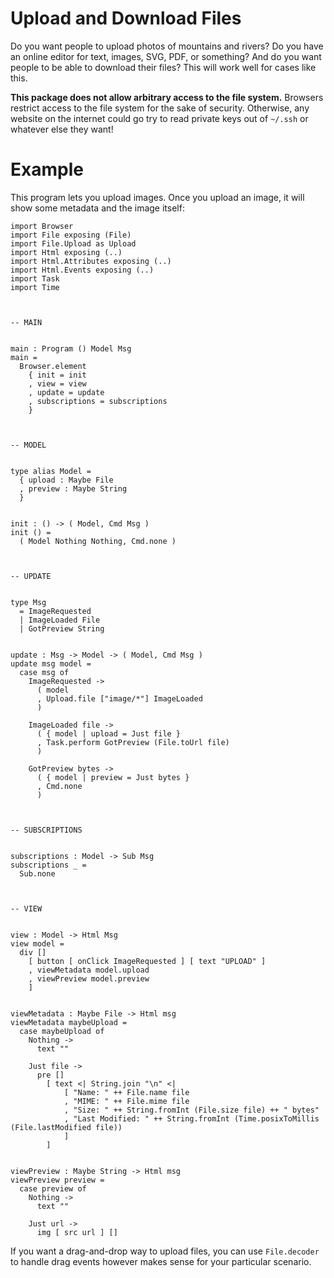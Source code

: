 # Upload and Download Files

Do you want people to upload photos of mountains and rivers? Do you have an online editor for text, images, SVG, PDF, or something? And do you want people to be able to download their files? This will work well for cases like this.

**This package does not allow arbitrary access to the file system.** Browsers restrict access to the file system for the sake of security. Otherwise, any website on the internet could go try to read private keys out of `~/.ssh` or whatever else they want!


# Example

This program lets you upload images. Once you upload an image, it will show some metadata and the image itself:

```
import Browser
import File exposing (File)
import File.Upload as Upload
import Html exposing (..)
import Html.Attributes exposing (..)
import Html.Events exposing (..)
import Task
import Time



-- MAIN


main : Program () Model Msg
main =
  Browser.element
    { init = init
    , view = view
    , update = update
    , subscriptions = subscriptions
    }



-- MODEL


type alias Model =
  { upload : Maybe File
  , preview : Maybe String
  }


init : () -> ( Model, Cmd Msg )
init () =
  ( Model Nothing Nothing, Cmd.none )



-- UPDATE


type Msg
  = ImageRequested
  | ImageLoaded File
  | GotPreview String


update : Msg -> Model -> ( Model, Cmd Msg )
update msg model =
  case msg of
    ImageRequested ->
      ( model
      , Upload.file ["image/*"] ImageLoaded
      )

    ImageLoaded file ->
      ( { model | upload = Just file }
      , Task.perform GotPreview (File.toUrl file)
      )

    GotPreview bytes ->
      ( { model | preview = Just bytes }
      , Cmd.none
      )



-- SUBSCRIPTIONS


subscriptions : Model -> Sub Msg
subscriptions _ =
  Sub.none



-- VIEW


view : Model -> Html Msg
view model =
  div []
    [ button [ onClick ImageRequested ] [ text "UPLOAD" ]
    , viewMetadata model.upload
    , viewPreview model.preview
    ]


viewMetadata : Maybe File -> Html msg
viewMetadata maybeUpload =
  case maybeUpload of
    Nothing ->
      text ""

    Just file ->
      pre []
        [ text <| String.join "\n" <|
            [ "Name: " ++ File.name file
            , "MIME: " ++ File.mime file
            , "Size: " ++ String.fromInt (File.size file) ++ " bytes"
            , "Last Modified: " ++ String.fromInt (Time.posixToMillis (File.lastModified file))
            ]
        ]


viewPreview : Maybe String -> Html msg
viewPreview preview =
  case preview of
    Nothing ->
      text ""

    Just url ->
      img [ src url ] []
```

If you want a drag-and-drop way to upload files, you can use `File.decoder` to handle drag events however makes sense for your particular scenario.
